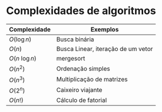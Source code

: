 # Complexidades de algoritmos

| Complexidade | Exemplos |
| --- | --- |
| $O(\log n)$ | Busca binária |
| $O(n)$ | Busca Linear, iteração de um vetor |
| $O(n \ \log  n)$ | mergesort |
| $O(n^2)$ | Ordenação simples |
| $O(n^3)$ | Multiplicação de matrizes |
| $O(2^n)$ | Caixeiro viajante |
| $O(n!)$ | Cálculo de fatorial |